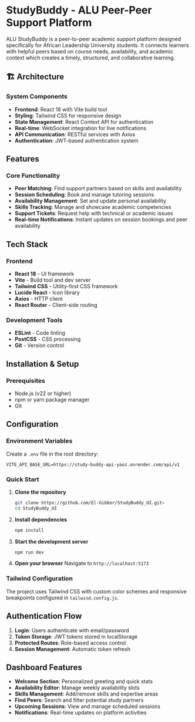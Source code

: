 # StudyBuddy - ALU Peer-Peer Support Platform
ALU StudyBuddy is a peer-to-peer academic support platform designed specifically for African Leadership University students. It connects learners with helpful peers based on course needs, availability, and academic context which creates a timely, structured, and collaborative learning.

## 🏗️ Architecture

### System Components
- **Frontend**: React 18 with Vite build tool
- **Styling**: Tailwind CSS for responsive design
- **State Management**: React Context API for authentication
- **Real-time**: WebSocket integration for live notifications
- **API Communication**: RESTful services with Axios
- **Authentication**: JWT-based authentication system

## Features

### Core Functionality
- **Peer Matching**: Find support partners based on skills and availability
- **Session Scheduling**: Book and manage tutoring sessions
- **Availability Management**: Set and update personal availability
- **Skills Tracking**: Manage and showcase academic competencies
- **Support Tickets**: Request help with technical or academic issues
- **Real-time Notifications**: Instant updates on session bookings and peer availability

## Tech Stack

### Frontend
- **React 18** - UI framework
- **Vite** - Build tool and dev server
- **Tailwind CSS** - Utility-first CSS framework
- **Lucide React** - Icon library
- **Axios** - HTTP client
- **React Router** - Client-side routing

### Development Tools
- **ESLint** - Code linting
- **PostCSS** - CSS processing
- **Git** - Version control

## Installation & Setup

### Prerequisites
- Node.js (v22 or higher)
- npm or yarn package manager
- Git

## Configuration

### Environment Variables
Create a `.env` file in the root directory:
```env
VITE_API_BASE_URL=https://study-buddy-api-yaoz.onrender.com/api/v1
```

### Quick Start

1. **Clone the repository**
   ```bash
   git clone https://github.com/El-Gibbor/StudyBuddy_UI.git>
   cd StudyBuddy_UI
   ```

2. **Install dependencies**
   ```bash
   npm install
   ```

3. **Start the development server**
   ```bash
   npm run dev
   ```

4. **Open your browser**
   Navigate to `http://localhost:5173`

### Tailwind Configuration
The project uses Tailwind CSS with custom color schemes and responsive breakpoints configured in `tailwind.config.js`.

## Authentication Flow

1. **Login**: Users authenticate with email/password
2. **Token Storage**: JWT tokens stored in localStorage
3. **Protected Routes**: Role-based access control
4. **Session Management**: Automatic token refresh

## Dashboard Features

- **Welcome Section**: Personalized greeting and quick stats
- **Availability Editor**: Manage weekly availability slots
- **Skills Management**: Add/remove skills and expertise areas
- **Find Peers**: Search and filter potential study partners
- **Upcoming Sessions**: View and manage scheduled sessions
- **Notifications**: Real-time updates on platform activities
